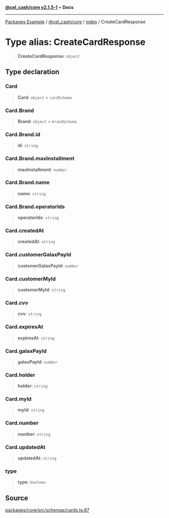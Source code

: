 [**@cel_cash/core v2.1.5-1**](../../README.md) • **Docs**

***

[Packages Example](../../../../README.md) / [@cel\_cash/core](../../README.md) / [index](../README.md) / CreateCardResponse

# Type alias: CreateCardResponse

> **CreateCardResponse**: `object`

## Type declaration

### Card

> **Card**: `object` = `cardSchema`

### Card.Brand

> **Brand**: `object` = `brandSchema`

### Card.Brand.id

> **id**: `string`

### Card.Brand.maxInstallment

> **maxInstallment**: `number`

### Card.Brand.name

> **name**: `string`

### Card.Brand.operatorIds

> **operatorIds**: `string`

### Card.createdAt

> **createdAt**: `string`

### Card.customerGalaxPayId

> **customerGalaxPayId**: `number`

### Card.customerMyId

> **customerMyId**: `string`

### Card.cvv

> **cvv**: `string`

### Card.expiresAt

> **expiresAt**: `string`

### Card.galaxPayId

> **galaxPayId**: `number`

### Card.holder

> **holder**: `string`

### Card.myId

> **myId**: `string`

### Card.number

> **number**: `string`

### Card.updatedAt

> **updatedAt**: `string`

### type

> **type**: `boolean`

## Source

[packages/core/src/schemas/cards.ts:67](https://github.com/Pyxlab/celcash/blob/a34e89ae69c9dcb41ba66226cb05c8c8b83b7cf4/packages/core/src/schemas/cards.ts#L67)
